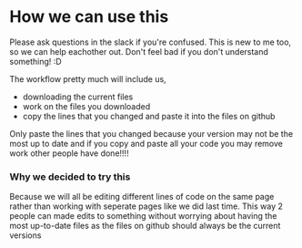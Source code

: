 # How we can use this
Please ask questions in the slack if you're confused. This is new to me too, so we can help eachother out. Don't feel bad if you don't understand something! :D

The workflow pretty much will include us,
 - downloading the current files
 - work on the files you downloaded
 - copy the lines that you changed and paste it into the files on github
  
Only paste the lines that you changed because your version may not be the most up to date and if you copy and paste all your code you may remove work other people have done!!!!


### Why we decided to try this
Because we will all be editing different lines of code on the same page rather than working with seperate pages like we did last time. This way 2 people can made edits to something without worrying about having the most up-to-date files as the files on github should always be the current versions
